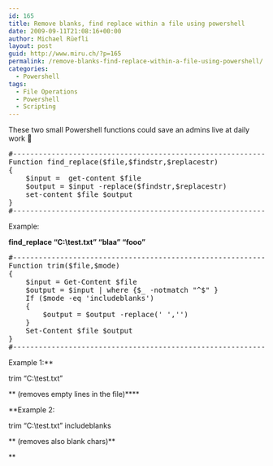 ```yaml
---
id: 165
title: Remove blanks, find replace within a file using powershell
date: 2009-09-11T21:08:16+00:00
author: Michael Rüefli
layout: post
guid: http://www.miru.ch/?p=165
permalink: /remove-blanks-find-replace-within-a-file-using-powershell/
categories:
  - Powershell
tags:
  - File Operations
  - Powershell
  - Scripting
---
```

These two small Powershell functions could save an admins live at daily work 🙂

<pre>#---------------------------------------------------------------------------------------
Function find_replace($file,$findstr,$replacestr)
{
	$input =  get-content $file
	$output = $input -replace($findstr,$replacestr)
	set-content $file $output
}
#---------------------------------------------------------------------------------------</pre>

Example:
  
**find_replace &#8220;C:\test.txt&#8221; &#8220;blaa&#8221; &#8220;fooo&#8221;**

<pre>#---------------------------------------------------------------------------------------
Function trim($file,$mode)
{
	$input = Get-Content $file
	$output = $input | where {$_ -notmatch "^$" }
	If ($mode -eq 'includeblanks')
	{
		$output = $output -replace(' ','')
	}
	Set-Content $file $output
}
#---------------------------------------------------------------------------------------</pre>

Example 1:**
  
trim &#8220;C:\test.txt&#8221;
  
** (removes empty lines in the file)****

**Example 2:
  
trim &#8220;C:\test.txt&#8221; includeblanks
  
** (removes also blank chars)**
  
**